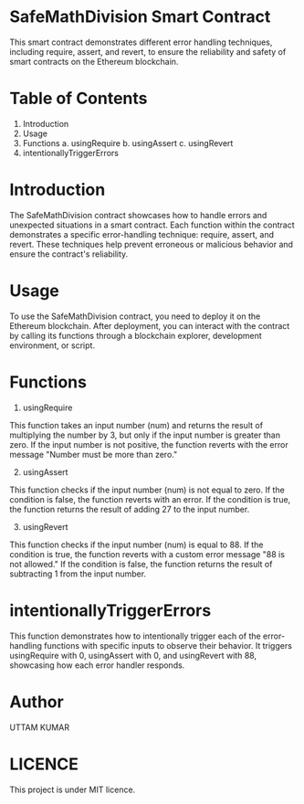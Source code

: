 # SafeMathDivision Smart Contract 

This smart contract demonstrates different error handling techniques, including require, assert, and revert, to ensure the reliability and safety of smart contracts on the Ethereum blockchain.

# Table of Contents

1. Introduction
2. Usage
3. Functions
    a. usingRequire
    b. usingAssert
    c. usingRevert
4. intentionallyTriggerErrors

# Introduction

The SafeMathDivision contract showcases how to handle errors and unexpected situations in a smart contract. Each function within the contract demonstrates a specific error-handling technique: require, assert, and revert. These techniques help prevent erroneous or malicious behavior and ensure the contract's reliability.

# Usage

To use the SafeMathDivision contract, you need to deploy it on the Ethereum blockchain. After deployment, you can interact with the contract by calling its functions through a blockchain explorer, development environment, or script.

# Functions
1. usingRequire
   
This function takes an input number (num) and returns the result of multiplying the number by 3, but only if the input number is greater than zero. If the input number is not positive, the function reverts with the error message "Number must be more than zero."

2. usingAssert
   
This function checks if the input number (num) is not equal to zero. If the condition is false, the function reverts with an error. If the condition is true, the function returns the result of adding 27 to the input number.

3. usingRevert

This function checks if the input number (num) is equal to 88. If the condition is true, the function reverts with a custom error message "88 is not allowed." If the condition is false, the function returns the result of subtracting 1 from the input number.

# intentionallyTriggerErrors

This function demonstrates how to intentionally trigger each of the error-handling functions with specific inputs to observe their behavior. It triggers usingRequire with 0, usingAssert with 0, and usingRevert with 88, showcasing how each error handler responds.

# Author

UTTAM KUMAR

# LICENCE

This project is under MIT licence.
